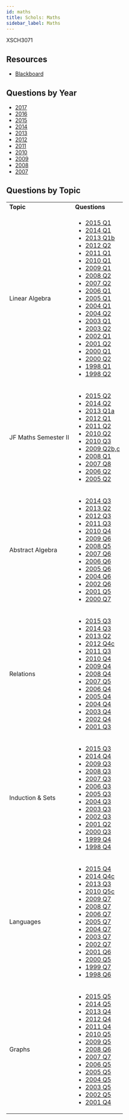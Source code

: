 ```yaml
---
id: maths
title: Schols: Maths
sidebar_label: Maths
---
```


XSCH3071

## Resources

* [Blackboard](https://mymodule.tcd.ie/)

## Questions by Year

* [2017]()
* [2016]()
* [2015]()
* [2014]()
* [2013]()
* [2012]()
* [2011]()
* [2010]()
* [2009]()
* [2008]()
* [2007]()

## Questions by Topic
<table class="examQuestions">
    <tr>
        <td><strong>Topic</strong></td>
        <td><strong>Questions</strong></td>
    </tr>
    <tr>
        <td>Linear Algebra</td>
        <td>
            <ul class="questions">
        <li><a href="https://www.tcd.ie/academicregistry/exams/assets/local/schol2015/30/3071.pdf#page=2">2015 Q1</a></li>
        <li><a href="https://www.tcd.ie/academicregistry/exams/assets/local/schol2014/30/3071.pdf#page=2">2014 Q1</a></li>
        <li><a href="https://www.tcd.ie/academicregistry/exams/assets/local/schol2013/30/3071.pdf#page=2&zoom=0,0,170">2013 Q1b</a></li>
        <li><a href="https://www.tcd.ie/Local/Exam_Papers/2012/30/3071.pdf#page=4">2012 Q2</a></li>
        <li><a href="https://www.tcd.ie/Local/Exam_Papers/2011/30/3071.pdf#page=2">2011 Q1</a></li>
        <li><a href="https://www.tcd.ie/Local/Exam_Papers/2010/30/3071.pdf#page=2">2010 Q1</a></li>
        <li><a href="https://www.tcd.ie/Local/Exam_Papers/2009/20/2090.pdf#page=2">2009 Q1</a></li>
        <li><a href="https://www.tcd.ie/Local/Exam_Papers/2008/20/2090.pdf#page=2&zoom=0,0,690">2008 Q2</a></li>
        <li><a href="https://www.tcd.ie/Local/Exam_Papers/2007/20/2090.pdf#page=2&zoom=0,0,410">2007 Q2</a></li>
        <li><a href="https://www.tcd.ie/Local/Exam_Papers/2006/20/2090.pdf#page=2">2006 Q1</a></li>
        <li><a href="https://www.tcd.ie/Local/Exam_Papers/2005/20/2090.pdf#page=2">2005 Q1</a></li>
        <li><a href="https://www.tcd.ie/Local/Exam_Papers/2004/20/2090.pdf#page=1&zoom=0,0,600">2004 Q1</a></li>
        <li><a href="https://www.tcd.ie/Local/Exam_Papers/2004/20/2090.pdf#page=2">2004 Q2</a></li>
        <li><a href="https://www.tcd.ie/Local/Exam_Papers/2003/20/2090.pdf#page=1&zoom=0,0,600">2003 Q1</a></li>
        <li><a href="https://www.tcd.ie/Local/Exam_Papers/2003/20/2090.pdf#page=1&zoom=0,0,940">2003 Q2</a></li>
        <li><a href="https://www.tcd.ie/Local/Exam_Papers/2002/20/2090.pdf#page=1&zoom=0,0,600">2002 Q1</a></li>
        <li><a href="https://www.tcd.ie/Local/Exam_Papers/2001/20/2090.pdf#page=2&zoom=0,0,270">2001 Q2</a></li>
        <li><a href="https://www.tcd.ie/Local/Exam_Papers/2000/20/2090.pdf#page=1&zoom=0,0,600">2000 Q1</a></li>
        <li><a href="https://www.tcd.ie/Local/Exam_Papers/2000/20/2090.pdf#page=1&zoom=0,0,790">2000 Q2</a></li>
        <li><a href="https://www.tcd.ie/Local/Exam_Papers/1998/20/2090.pdf#page=1&zoom=0,0,630">1998 Q1</a></li>
        <li><a href="https://www.tcd.ie/Local/Exam_Papers/1998/20/2090.pdf#page=2">1998 Q2</a></li>
            </ul>
        </td>
    </tr>
    <tr>
        <td>JF Maths Semester II</td>
        <td>
            <ul class="questions">
        <li><a href="https://www.tcd.ie/academicregistry/exams/assets/local/schol2015/30/3071.pdf#page=4">2015 Q2</a></li>
        <li><a href="https://www.tcd.ie/academicregistry/exams/assets/local/schol2014/30/3071.pdf#page=4">2014 Q2</a></li>
        <li><a href="https://www.tcd.ie/academicregistry/exams/assets/local/schol2013/30/3071.pdf#page=2">2013 Q1a</a></li>
        <li><a href="https://www.tcd.ie/Local/Exam_Papers/2012/30/3071.pdf#page=2">2012 Q1</a></li>
        <li><a href="https://www.tcd.ie/Local/Exam_Papers/2011/30/3071.pdf#page=3">2011 Q2</a></li>
        <li><a href="https://www.tcd.ie/Local/Exam_Papers/2010/30/3071.pdf#page=3">2010 Q2</a></li>
        <li><a href="https://www.tcd.ie/Local/Exam_Papers/2010/30/3071.pdf#page=4">2010 Q3</a></li>
        <li><a href="https://www.tcd.ie/Local/Exam_Papers/2009/20/2090.pdf#page=2&zoom=0,0,600">2009 Q2b,c</a></li>
        <li><a href="https://www.tcd.ie/Local/Exam_Papers/2008/20/2090.pdf#page=2">2008 Q1</a></li>
        <li><a href="https://www.tcd.ie/Local/Exam_Papers/2007/20/2090.pdf#page=5">2007 Q8</a></li>
        <li><a href="https://www.tcd.ie/Local/Exam_Papers/2006/20/2090.pdf#page=2&zoom=0,0,720">2006 Q2</a></li>
        <li><a href="https://www.tcd.ie/Local/Exam_Papers/2005/20/2090.pdf#page=2&zoom=0,0,720">2005 Q2</a></li>
            </ul>
        </td>
    </tr>
    <tr>
        <td>Abstract Algebra</td>
        <td>
            <ul class="questions">
        <li><a href="https://www.tcd.ie/academicregistry/exams/assets/local/schol2014/30/3071.pdf#page=8">2014 Q3</a></li>
        <li><a href="https://www.tcd.ie/academicregistry/exams/assets/local/schol2013/30/3071.pdf#page=3">2013 Q2</a></li>
        <li><a href="https://www.tcd.ie/Local/Exam_Papers/2012/30/3071.pdf#page=5">2012 Q3</a></li>
        <li><a href="https://www.tcd.ie/Local/Exam_Papers/2011/30/3071.pdf#page=5">2011 Q3</a></li>
        <li><a href="https://www.tcd.ie/Local/Exam_Papers/2010/30/3071.pdf#page=5">2010 Q4</a></li>
        <li><a href="https://www.tcd.ie/Local/Exam_Papers/2009/20/2090.pdf#page=4&zoom=0,0,570">2009 Q6</a></li>
        <li><a href="https://www.tcd.ie/Local/Exam_Papers/2008/20/2090.pdf#page=5&zoom=0,0,410">2008 Q5</a></li>
        <li><a href="https://www.tcd.ie/Local/Exam_Papers/2007/20/2090.pdf#page=4">2007 Q6</a></li>
        <li><a href="https://www.tcd.ie/Local/Exam_Papers/2006/20/2090.pdf#page=4&zoom=0,0,550">2006 Q6</a></li>
        <li><a href="https://www.tcd.ie/Local/Exam_Papers/2005/20/2090.pdf#page=4&zoom=0,0,460">2005 Q6</a></li>
        <li><a href="https://www.tcd.ie/Local/Exam_Papers/2004/20/2090.pdf#page=3&zoom=0,0,350">2004 Q6</a></li>
        <li><a href="https://www.tcd.ie/Local/Exam_Papers/2002/20/2090.pdf#page=3&zoom=0,0,750">2002 Q6</a></li>
        <li><a href="https://www.tcd.ie/Local/Exam_Papers/2001/20/2090.pdf#page=3&zoom=0,0,600">2001 Q5</a></li>
        <li><a href="https://www.tcd.ie/Local/Exam_Papers/2000/20/2090.pdf#page=3&zoom=0,0,650">2000 Q7</a></li>
            </ul>
        </td>
    </tr>
    <tr>
        <td>Relations</td>
        <td>
            <ul class="questions">
        <li><a href="https://www.tcd.ie/academicregistry/exams/assets/local/schol2015/30/3071.pdf#page=6">2015 Q3</a></li>
        <li><a href="https://www.tcd.ie/academicregistry/exams/assets/local/schol2014/30/3071.pdf#page=8">2014 Q3</a></li>
        <li><a href="https://www.tcd.ie/academicregistry/exams/assets/local/schol2013/30/3071.pdf#page=3">2013 Q2</a></li>
        <li><a href="https://www.tcd.ie/Local/Exam_Papers/2012/30/3071.pdf#page=6&zoom=0,0,600">2012 Q4c</a></li>
        <li><a href="https://www.tcd.ie/Local/Exam_Papers/2011/30/3071.pdf#page=5">2011 Q3</a></li>
        <li><a href="https://www.tcd.ie/Local/Exam_Papers/2010/30/3071.pdf#page=5">2010 Q4</a></li>
        <li><a href="https://www.tcd.ie/Local/Exam_Papers/2009/20/2090.pdf#page=3&zoom=0,0,490">2009 Q4</a></li>
        <li><a href="https://www.tcd.ie/Local/Exam_Papers/2008/20/2090.pdf#page=4&zoom=0,0,530">2008 Q4</a></li>
        <li><a href="https://www.tcd.ie/Local/Exam_Papers/2007/20/2090.pdf#page=3&zoom=0,0,620">2007 Q5</a></li>
        <li><a href="https://www.tcd.ie/Local/Exam_Papers/2006/20/2090.pdf#page=3&zoom=0,0,420">2006 Q4</a></li>
        <li><a href="https://www.tcd.ie/Local/Exam_Papers/2005/20/2090.pdf#page=3&zoom=0,0,630">2005 Q4</a></li>
        <li><a href="https://www.tcd.ie/Local/Exam_Papers/2004/20/2090.pdf#page=2&zoom=0,0,540">2004 Q4</a></li>
        <li><a href="https://www.tcd.ie/Local/Exam_Papers/2003/20/2090.pdf#page=2&zoom=0,0,620">2003 Q4</a></li>
        <li><a href="https://www.tcd.ie/Local/Exam_Papers/2002/20/2090.pdf#page=3">2002 Q4</a></li>
        <li><a href="https://www.tcd.ie/Local/Exam_Papers/2001/20/2090.pdf#page=2&zoom=0,0,920">2001 Q3</a></li>
            </ul>
        </td>
    </tr>
    <tr>
        <td>Induction &amp; Sets</td>
        <td>
            <ul class="questions">
        <li><a href="https://www.tcd.ie/academicregistry/exams/assets/local/schol2015/30/3071.pdf#page=6">2015 Q3</a></li>
        <li><a href="https://www.tcd.ie/academicregistry/exams/assets/local/schol2014/30/3071.pdf#page=9">2014 Q4</a></li>
        <li><a href="https://www.tcd.ie/Local/Exam_Papers/2009/20/2090.pdf#page=3">2009 Q3</a></li>
        <li><a href="https://www.tcd.ie/Local/Exam_Papers/2008/20/2090.pdf#page=4">2008 Q3</a></li>
        <li><a href="https://www.tcd.ie/Local/Exam_Papers/2007/20/2090.pdf#page=3">2007 Q3</a></li>
        <li><a href="https://www.tcd.ie/Local/Exam_Papers/2006/20/2090.pdf#page=3">2006 Q3</a></li>
        <li><a href="https://www.tcd.ie/Local/Exam_Papers/2005/20/2090.pdf#page=3&zoom=0,0,390">2005 Q3</a></li>
        <li><a href="https://www.tcd.ie/Local/Exam_Papers/2004/20/2090.pdf#page=2&zoom=0,0,450">2004 Q3</a></li>
        <li><a href="https://www.tcd.ie/Local/Exam_Papers/2003/20/2090.pdf#page=2&zoom=0,0,390">2003 Q3</a></li>
        <li><a href="https://www.tcd.ie/Local/Exam_Papers/2002/20/2090.pdf#page=2&zoom=0,0,650">2002 Q3</a></li>
        <li><a href="https://www.tcd.ie/Local/Exam_Papers/2001/20/2090.pdf#page=2&zoom=0,0,720">2001 Q2</a></li>
        <li><a href="https://www.tcd.ie/Local/Exam_Papers/2000/20/2090.pdf#page=2&zoom=0,0,250">2000 Q3</a></li>
        <li><a href="https://www.tcd.ie/Local/Exam_Papers/1999/20/2090.pdf#page=2&zoom=0,0,840">1999 Q4</a></li>
        <li><a href="https://www.tcd.ie/Local/Exam_Papers/1998/20/2090.pdf#page=2&zoom=0,0,770">1998 Q4</a></li>
            </ul>
        </td>
    </tr>
    <tr>
        <td>Languages</td>
        <td>
            <ul class="questions">
        <li><a href="https://www.tcd.ie/academicregistry/exams/assets/local/schol2015/30/3071.pdf#page=7">2015 Q4</a></li>
        <li><a href="https://www.tcd.ie/academicregistry/exams/assets/local/schol2014/30/3071.pdf#page=10">2014 Q4c</a></li>
        <li><a href="https://www.tcd.ie/academicregistry/exams/assets/local/schol2013/30/3071.pdf#page=4&zoom=0,0,350">2013 Q3</a></li>
        <li><a href="https://www.tcd.ie/Local/Exam_Papers/2010/30/3071.pdf#page=6&zoom=0,0,600">2010 Q5c</a></li>
        <li><a href="https://www.tcd.ie/Local/Exam_Papers/2009/20/2090.pdf#page=5&zoom=0,0,600">2009 Q7</a></li>
        <li><a href="https://www.tcd.ie/Local/Exam_Papers/2008/20/2090.pdf#page=6&zoom=0,0,440">2008 Q7</a></li>
        <li><a href="https://www.tcd.ie/Local/Exam_Papers/2006/20/2090.pdf#page=5">2006 Q7</a></li>
        <li><a href="https://www.tcd.ie/Local/Exam_Papers/2005/20/2090.pdf#page=5">2005 Q7</a></li>
        <li><a href="https://www.tcd.ie/Local/Exam_Papers/2004/20/2090.pdf#page=3&zoom=0,0,600">2004 Q7</a></li>
        <li><a href="https://www.tcd.ie/Local/Exam_Papers/2003/20/2090.pdf#page=3&zoom=0,0,600">2003 Q7</a></li>
        <li><a href="https://www.tcd.ie/Local/Exam_Papers/2002/20/2090.pdf#page=4&zoom=0,0,220">2002 Q7</a></li>
        <li><a href="https://www.tcd.ie/Local/Exam_Papers/2001/20/2090.pdf#page=3&zoom=0,0,820">2001 Q6</a></li>
        <li><a href="https://www.tcd.ie/Local/Exam_Papers/2000/20/2090.pdf#page=2&zoom=0,0,820">2000 Q5</a></li>
        <li><a href="https://www.tcd.ie/Local/Exam_Papers/1999/20/2090.pdf#page=3&zoom=0,0,820">1999 Q7</a></li>
        <li><a href="https://www.tcd.ie/Local/Exam_Papers/1998/20/2090.pdf#page=3&zoom=0,0,600">1998 Q6</a></li>
            </ul>
        </td>
    </tr>
    <tr>
        <td>Graphs</td>
        <td>
            <ul class="questions">
        <li><a href="https://www.tcd.ie/academicregistry/exams/assets/local/schol2015/30/3071.pdf#page=8">2015 Q5</a></li>
        <li><a href="https://www.tcd.ie/academicregistry/exams/assets/local/schol2014/30/3071.pdf#page=10&zoom=0,0,350">2014 Q5</a></li>
        <li><a href="https://www.tcd.ie/academicregistry/exams/assets/local/schol2013/30/3071.pdf#page=5">2013 Q4</a></li>
        <li><a href="https://www.tcd.ie/Local/Exam_Papers/2012/30/3071.pdf#page=6&zoom=0,0,600">2012 Q4</a></li>
        <li><a href="https://www.tcd.ie/Local/Exam_Papers/2011/30/3071.pdf#page=7">2011 Q4</a></li>
        <li><a href="https://www.tcd.ie/Local/Exam_Papers/2010/30/3071.pdf#page=6">2010 Q5</a></li>
        <li><a href="https://www.tcd.ie/Local/Exam_Papers/2009/20/2090.pdf#page=4">2009 Q5</a></li>
        <li><a href="https://www.tcd.ie/Local/Exam_Papers/2008/20/2090.pdf#page=5&zoom=0,0,860">2008 Q6</a></li>
        <li><a href="https://www.tcd.ie/Local/Exam_Papers/2007/20/2090.pdf#page=4&zoom=0,0,500">2007 Q7</a></li>
        <li><a href="https://www.tcd.ie/Local/Exam_Papers/2006/20/2090.pdf#page=4">2006 Q5</a></li>
        <li><a href="https://www.tcd.ie/Local/Exam_Papers/2005/20/2090.pdf#page=4">2005 Q5</a></li>
        <li><a href="https://www.tcd.ie/Local/Exam_Papers/2004/20/2090.pdf#page=3">2004 Q5</a></li>
        <li><a href="https://www.tcd.ie/Local/Exam_Papers/2003/20/2090.pdf#page=2&zoom=0,0,860">2003 Q5</a></li>
        <li><a href="https://www.tcd.ie/Local/Exam_Papers/2002/20/2090.pdf#page=3&zoom=0,0,420">2002 Q5</a></li>
        <li><a href="https://www.tcd.ie/Local/Exam_Papers/2001/20/2090.pdf#page=3&zoom=0,0,380">2001 Q4</a></li>
            </ul>
        </td>
    </tr>
</table>
